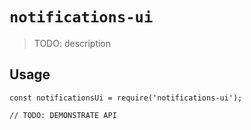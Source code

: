 # `notifications-ui`

> TODO: description

## Usage

```
const notificationsUi = require('notifications-ui');

// TODO: DEMONSTRATE API
```

